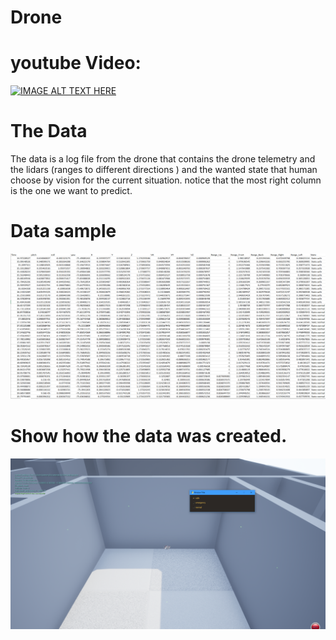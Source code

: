 # Drone

# youtube Video:

[![IMAGE ALT TEXT HERE](https://img.youtube.com/vi/8g3Wo9dBc7I/0.jpg)](https://www.youtube.com/watch?v=8g3Wo9dBc7I)


# The Data

The	data	is	a	log	file	from	the	drone	that	contains	the	drone	telemetry	and	the	lidars
(ranges	to	different	directions	)	and	the	wanted	state	that	human	choose	by	vision	for
the	current	situation.
notice	that	the	most	right	column	is	the	one	we	want	to	predict.


# Data sample

![alt text](https://github.com/simon-pikalov/deep_drone/blob/main/photo/data_vis.png?raw=true)

# Show how the data was created.
![alt text](https://github.com/simon-pikalov/deep_drone/blob/main/photo/data_gen.png?raw=true)

 


